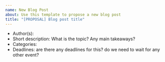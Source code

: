 ```yaml
---
name: New Blog Post
about: Use this template to propose a new blog post
title: "[PROPOSAL] Blog post title"
---
```


* Author(s):
* Short description: What is the topic? Any main takeaways?
* Categories:
* Deadlines: are there any deadlines for this? do we need to wait for any other event?